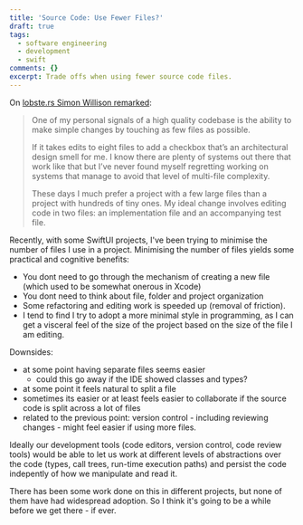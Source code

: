 ```yaml
---
title: 'Source Code: Use Fewer Files?'
draft: true
tags:
  - software engineering
  - development
  - swift
comments: {}
excerpt: Trade offs when using fewer source code files.
---
```

On [lobste.rs Simon Willison remarked]([Link](https://lobste.rs/s/ib6oyf/why_did_you_need_change_8_files_add_one#c_fwzbmn)):


>One of my personal signals of a high quality codebase is the ability to make simple changes by touching as few files as possible.
>
>If it takes edits to eight files to add a checkbox that’s an architectural design smell for me. I know there are plenty of systems out there that work like that but I’ve never found myself regretting working on systems that manage to avoid that level of multi-file complexity.
>
>These days I much prefer a project with a few large files than a project with hundreds of tiny ones. My ideal change involves editing code in two files: an implementation file and an accompanying test file.


Recently, with some SwiftUI projects, I've been trying to minimise the number of files I use in a project. Minimising the number of files yields some practical and cognitive benefits:

- You dont need to go through the mechanism of creating a new file (which used to be somewhat onerous in Xcode)
- You dont need to think about file, folder and project organization
- Some refactoring and editing work is speeded up (removal of friction).
- I tend to find I try to adopt a more minimal style in programming, as I can get a visceral feel of the size of the project based on the size of the file I am editing.

Downsides:

- at some point having separate files seems easier
  - could this go away if the IDE showed classes and types?
- at some point it feels natural to split a file
- sometimes its easier or at least feels easier to collaborate if the source code is split across a lot of files
- related to the previous point: version control - including reviewing changes - might feel easier if using more files.

Ideally our development tools (code editors, version control, code review tools) would be able to let us work at different levels of abstractions over the code (types, call trees, run-time execution paths) and persist the code indepently of how we manipulate and read it.

There has been some work done on this in different projects, but none of them have had widespread adoption. So I think it's going to be a while before we get there -  if ever.



